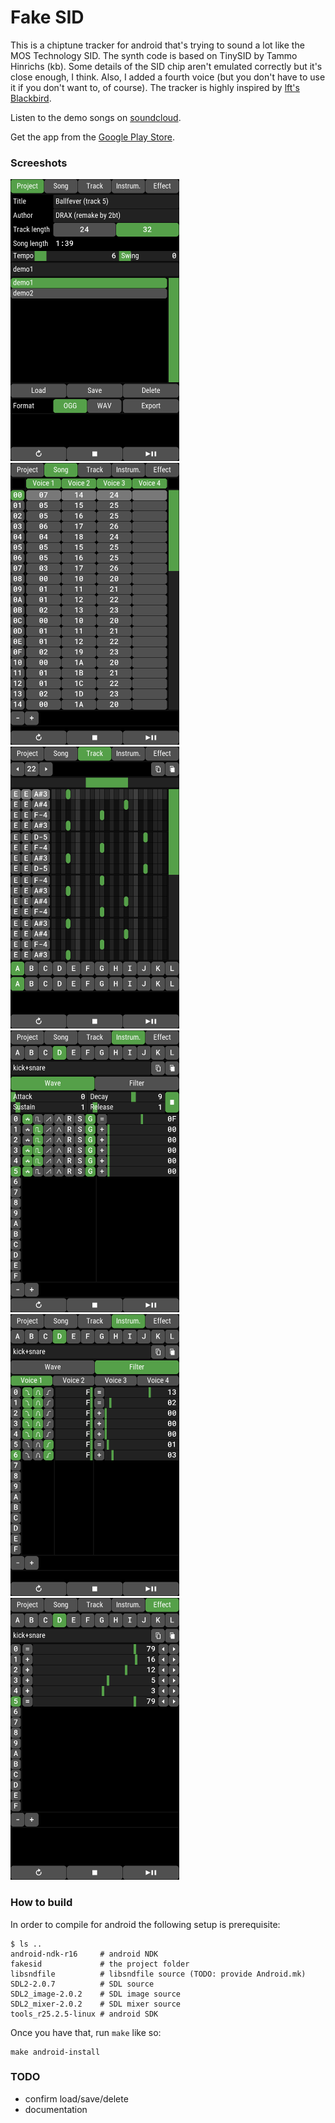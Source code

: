 # Fake SID

This is a chiptune tracker for android that's trying to sound a lot like the MOS Technology SID.
The synth code is based on TinySID by Tammo Hinrichs (kb).
Some details of the SID chip aren't emulated correctly but it's close enough, I think.
Also, I added a fourth voice (but you don't have to use it if you don't want to, of course).
The tracker is highly inspired by [lft's Blackbird](https://csdb.dk/release/?id=161554).

Listen to the demo songs on [soundcloud](https://soundcloud.com/daniel-langner-150098802/sets/fake-sid-demo-songs).

Get the app from the [Google Play Store](https://play.google.com/store/apps/details?id=com.twobit.fakesid).


### Screeshots

![image](screenshots/0.png)
![image](screenshots/1.png)
![image](screenshots/2.png)
![image](screenshots/3.png)
![image](screenshots/4.png)
![image](screenshots/5.png)


### How to build

In order to compile for android the following setup is prerequisite:

	$ ls ..
	android-ndk-r16     # android NDK
	fakesid             # the project folder
	libsndfile          # libsndfile source (TODO: provide Android.mk)
	SDL2-2.0.7          # SDL source
	SDL2_image-2.0.2    # SDL image source
	SDL2_mixer-2.0.2    # SDL mixer source
	tools_r25.2.5-linux # android SDK

Once you have that, run `make` like so:

	make android-install


### TODO

+ confirm load/save/delete
+ documentation
